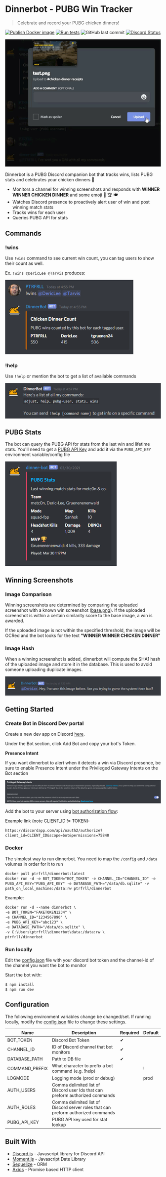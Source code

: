 # Dinnerbot - PUBG Win Tracker

> Celebrate and record your PUBG chicken dinners!

[![Publish Docker image](https://github.com/PTRFRLL/dinnerbot/workflows/Publish%20Docker%20image/badge.svg)](https://github.com/PTRFRLL/dinnerbot/actions/workflows/main.yml)
[![Run tests](https://github.com/PTRFRLL/dinnerbot/actions/workflows/node.yml/badge.svg)](https://github.com/PTRFRLL/dinnerbot/actions/workflows/node.yml)
![GitHub last commit](https://img.shields.io/github/last-commit/PTRFRLL/dinnerbot.svg)
[![Discord Status](https://discordapp.com/api/guilds/144143242928193537/embed.png)](https://discord.gg)

![Dinner Bot](examples/winner.gif)

Dinnerbot is a PUBG Discord companion bot that tracks wins, lists PUBG stats and celebrates your chicken dinners 🥳

- Monitors a channel for winning screenshots and responds with **WINNER WINNER CHICKEN DINNER** and some emoji 🐔 🏆 🍽
- Watches Discord presence to proactively alert user of win and post winning match stats
- Tracks wins for each user
- Queries PUBG API for stats

## Commands

### !wins

Use `!wins` command to see current win count, you can tag users to show their count as well.

Ex. `!wins @DericLee @Tarvis` produces:

![Win Count](examples/wins.png)

### !help

Use `!help` or mention the bot to get a list of available commands

![Help](examples/help.png)

## PUBG Stats

The bot can query the PUBG API for stats from the last win and lifetime stats. You'll need to get a [PUBG API Key](https://developer.pubg.com/) and add it via the `PUBG_API_KEY` environment variable/config file

![stats](examples/stats.png)

## Winning Screenshots

### Image Comparison

Winning screenshots are determined by comparing the uploaded screenshot with a known win screenshot ([base.png](./data/img/base.png)). If the uploaded screenshot is within a certain similarity score to the base image, a win is awarded.

If the uploaded image is not within the specified threshold, the image will be OCRed and the bot looks for the text **"WINNER WINNER CHICKEN DINNER"**

### Image Hash

When a winning screenshot is added, dinnerbot will compute the SHA1 hash of the uploaded image and store it in the database. This is used to avoid someone uploading duplicate images.

![Hash](examples/dupe.png)

## Getting Started

### Create Bot in Discord Dev portal

Create a new dev app on Discord [here](https://discordapp.com/developers/applications/me).

Under the Bot section, click Add Bot and copy your bot's Token.

**Presence Intent**

If you want dinnerbot to alert when it detects a win via Discord presence, be sure to enable Presence Intent under the Privileged Gateway Intents on the Bot section

![presence](examples/presence.png)

Add the bot to your server using [bot authorization flow](https://discordapp.com/developers/docs/topics/oauth2#bots):

Example link (note CLIENT_ID != TOKEN):

```
https://discordapp.com/api/oauth2/authorize?client_id=CLIENT_ID&scope=bot&permissions=75840
```

### Docker

The simplest way to run dinnerbot. You need to map the `/config` and `/data` volumes in order for it to run

```
docker pull ptrfrll/dinnerbot:latest
docker run -d -e BOT_TOKEN="BOT_TOKEN" -e CHANNEL_ID="CHANNEL_ID" -e PUBG_API_KEY="PUBG_API_KEY" -e DATABASE_PATH="/data/db.sqlite" -v path_on_local_machine:/data:rw ptrfrll/dinnerbot
```

Example:

```
docker run -d --name dinnerbot \
-e BOT_TOKEN="FAKETOKEN1234" \
-e CHANNEL_ID="1234567890" \
-e PUBG_API_KEY="abc123" \
-e DATABASE_PATH="/data/db.sqlite" \
-v C:\Users\ptrfrll\dinnerbot\data:/data:rw \
ptrfrll/dinnerbot
```

### Run locally

Edit the [config.json](./config/config.json) file with your discord bot token and the channel-id of the channel you want the bot to monitor

Start the bot with:

```
$ npm install
$ npm run dev
```

## Configuration

The following environment variables change be changed/set. If running locally, modify the [config.json](./config/config.json) file to change these settings.

| Name           | Description                                                                       | Required | Default |
| -------------- | --------------------------------------------------------------------------------- | -------- | ------- |
| BOT_TOKEN      | Discord Bot Token                                                                 | ✔        |         |
| CHANNEL_ID     | ID of Discord channel that bot monitors                                           | ✔        |         |
| DATABASE_PATH  | Path to DB file                                                                   | ✔        |         |
| COMMAND_PREFIX | What character to prefix a bot command (e.g. !help)                               |          | !       |
| LOGMODE        | Logging mode (prod or debug)                                                      |          | prod    |
| AUTH_USERS     | Comma delimited list of Discord user Ids that can preform authorized commands     |          |         |
| AUTH_ROLES     | Comma delimited list of Discord server roles that can preform authorized commands |          |         |
| PUBG_API_KEY   | PUBG API key used for stat lookup                                                 |          |         |

## Built With

- [Discord.js](https://discord.js.org/#/) - Javascript library for Discord API
- [Moment.js](https://momentjs.com/) - Javascript Date Library
- [Sequelize](http://docs.sequelizejs.com/) - ORM
- [Axios](https://github.com/axios/axios) - Promise based HTTP client

